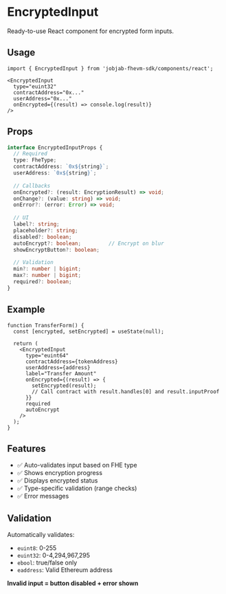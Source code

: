 # EncryptedInput

Ready-to-use React component for encrypted form inputs.

## Usage

```tsx
import { EncryptedInput } from 'jobjab-fhevm-sdk/components/react';

<EncryptedInput
  type="euint32"
  contractAddress="0x..."
  userAddress="0x..."
  onEncrypted={(result) => console.log(result)}
/>
```

## Props

```typescript
interface EncryptedInputProps {
  // Required
  type: FheType;
  contractAddress: `0x${string}`;
  userAddress: `0x${string}`;
  
  // Callbacks
  onEncrypted?: (result: EncryptionResult) => void;
  onChange?: (value: string) => void;
  onError?: (error: Error) => void;
  
  // UI
  label?: string;
  placeholder?: string;
  disabled?: boolean;
  autoEncrypt?: boolean;         // Encrypt on blur
  showEncryptButton?: boolean;
  
  // Validation
  min?: number | bigint;
  max?: number | bigint;
  required?: boolean;
}
```

## Example

```tsx
function TransferForm() {
  const [encrypted, setEncrypted] = useState(null);

  return (
    <EncryptedInput
      type="euint64"
      contractAddress={tokenAddress}
      userAddress={address}
      label="Transfer Amount"
      onEncrypted={(result) => {
        setEncrypted(result);
        // Call contract with result.handles[0] and result.inputProof
      }}
      required
      autoEncrypt
    />
  );
}
```

## Features

- ✅ Auto-validates input based on FHE type
- ✅ Shows encryption progress
- ✅ Displays encrypted status
- ✅ Type-specific validation (range checks)
- ✅ Error messages

## Validation

Automatically validates:
- `euint8`: 0-255
- `euint32`: 0-4,294,967,295
- `ebool`: true/false only
- `eaddress`: Valid Ethereum address

**Invalid input = button disabled + error shown**

